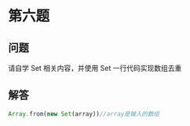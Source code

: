 # 第六题

## 问题

请自学 Set 相关内容，并使用 Set 一行代码实现数组去重

## 解答

```javascript
Array.from(new Set(array))//array是输入的数组
```
